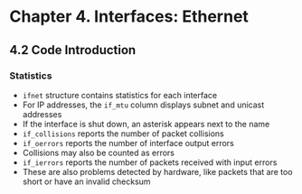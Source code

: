 # Chapter 4. Interfaces: Ethernet

## 4.2 Code Introduction

### Statistics
* `ifnet` structure contains statistics for each interface
* For IP addresses, the `if_mtu` column displays subnet and unicast addresses
* If the interface is shut down, an asterisk appears next to the name
* `if_collisions` reports the number of packet collisions
* `if_oerrors` reports the number of interface output errors
* Collisions may also be counted as errors
* `if_ierrors` reports the number of packets received with input errors
* These are also problems detected by hardware, like packets that are too short or have an invalid checksum
